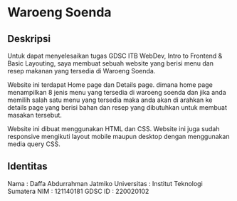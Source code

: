 # Waroeng Soenda

## Deskripsi

Untuk dapat menyelesaikan tugas GDSC ITB WebDev, Intro to Frontend & Basic Layouting, saya membuat sebuah website yang berisi menu dan resep makanan yang tersedia di Waroeng Soenda.

Website ini terdapat Home page dan Details page. dimana home page menampilkan 8 jenis menu yang tersedia di waroeng soenda dan jika anda memilih salah satu menu yang tersedia maka anda akan di arahkan ke details page yang berisi bahan dan resep yang dibutuhkan untuk membuat masakan tersebut.

Website ini dibuat menggunakan HTML dan CSS. Website ini juga sudah responsive mengikuti layout mobile maupun desktop dengan menggunakan media query CSS.

## Identitas

Nama : Daffa Abdurrahman Jatmiko
Universitas : Institut Teknologi Sumatera
NIM : 121140181
GDSC ID : 220020102
